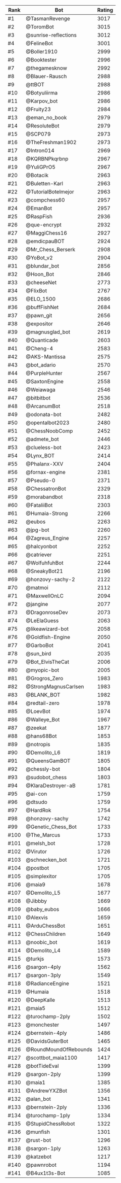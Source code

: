 Rank|Bot|Rating
---|---|---
#1|@TasmanRevenge|3017
#2|@ToromBot|3015
#3|@sunrise-reflections|3012
#4|@FelineBot|3001
#5|@Boller1910|2999
#6|@Booktester|2996
#7|@thegamesknow|2992
#8|@Blauer-Rausch|2988
#9|@ttBOT|2988
#10|@Botyuliirma|2986
#11|@Karpov_bot|2986
#12|@Fruity23|2984
#13|@eman_no_book|2979
#14|@ResoluteBot|2979
#15|@SCP079|2973
#16|@TheFreshman1902|2973
#17|@Intron014|2969
#18|@KQRBNPkqrbnp|2967
#19|@YuliGPrO5|2967
#20|@Botacik|2963
#21|@Buletten-Karl|2963
#22|@TutorialBotelmejor|2963
#23|@compchess60|2957
#24|@EmanBot|2957
#25|@RaspFish|2936
#26|@que-encrypt|2932
#27|@MaggiChess16|2927
#28|@emdicpauBOT|2924
#29|@Mr_Chess_Berserk|2908
#30|@YoBot_v2|2904
#31|@blundar_bot|2856
#32|@Hoon_Bot|2846
#33|@cheeseNet|2773
#34|@FlixBot|2767
#35|@ELO_1500|2686
#36|@buffFishNet|2684
#37|@pawn_git|2656
#38|@expositor|2646
#39|@magnusglad_bot|2619
#40|@Quanticade|2603
#41|@Cheng-4|2583
#42|@AKS-Mantissa|2575
#43|@bot_adario|2570
#44|@PurpleHunter|2567
#45|@SaxtonEngine|2558
#46|@Weiawaga|2546
#47|@bitbitbot|2536
#48|@ArcanumBot|2518
#49|@odonata-bot|2482
#50|@opentalbot2023|2480
#51|@ChessNoobComp|2452
#52|@admete_bot|2446
#53|@clueless-bot|2423
#54|@Lynx_BOT|2414
#55|@Phalanx-XXV|2404
#56|@fornax-engine|2381
#57|@Pseudo-0|2371
#58|@ChessatronBot|2329
#59|@morabandbot|2318
#60|@FataliiBot|2303
#61|@Humaia-Strong|2266
#62|@eubos|2263
#63|@jpg-bot|2260
#64|@Zagreus_Engine|2257
#65|@halcyonbot|2252
#66|@catriever|2251
#67|@WolfuhfuhBot|2244
#68|@SneakyBot21|2196
#69|@honzovy-sachy-2|2122
#70|@matmoi|2112
#71|@MaxwellOnLC|2094
#72|@jangine|2077
#73|@DragonroseDev|2073
#74|@LeElaGuess|2063
#75|@likeawizard-bot|2058
#76|@Goldfish-Engine|2050
#77|@GarboBot|2041
#78|@sun_bird|2035
#79|@Bot_ElvisTheCat|2006
#80|@myopic-bot|2005
#81|@Grogros_Zero|1983
#82|@StrongMagnusCarlsen|1983
#83|@BLANK_BOT|1982
#84|@redtail-zero|1978
#85|@LoevBot|1974
#86|@Walleye_Bot|1967
#87|@zeekat|1877
#88|@hans68Bot|1853
#89|@notropis|1835
#90|@Demolito_L6|1819
#91|@QueensGamBOT|1805
#92|@chessly-bot|1804
#93|@sudobot_chess|1803
#94|@KlaraDestroyer-aB|1781
#95|@ai-con|1759
#96|@dtsudo|1759
#97|@HardRok|1754
#98|@honzovy-sachy|1742
#99|@Genetic_Chess_Bot|1733
#100|@The_Marcus|1733
#101|@melsh_bot|1728
#102|@Virutor|1726
#103|@schnecken_bot|1721
#104|@postbot|1705
#105|@simplexitor|1705
#106|@maia9|1678
#107|@Demolito_L5|1677
#108|@Jibbby|1669
#109|@baby_eubos|1666
#110|@Alexvis|1659
#111|@ArduChessBot|1651
#112|@ChessChildren|1649
#113|@noobic_bot|1619
#114|@Demolito_L4|1589
#115|@turkjs|1573
#116|@sargon-4ply|1562
#117|@sargon-3ply|1549
#118|@RadianceEngine|1521
#119|@Humaia|1518
#120|@DeepKalle|1513
#121|@maia5|1512
#122|@turochamp-2ply|1502
#123|@monchester|1497
#124|@bernstein-4ply|1486
#125|@DavidsGuterBot|1465
#126|@RoundMoundOfRebounds|1424
#127|@scottbot_maia1100|1417
#128|@botTideEval|1399
#129|@sargon-2ply|1399
#130|@maia1|1385
#131|@AndrewYXZBot|1356
#132|@alan_bot|1341
#133|@bernstein-2ply|1336
#134|@turochamp-1ply|1334
#135|@StupidChessRobot|1322
#136|@munfish|1301
#137|@rust-bot|1296
#138|@sargon-1ply|1263
#139|@katzebot|1217
#140|@pawnrobot|1194
#141|@B4ux1t3s-Bot|1085
